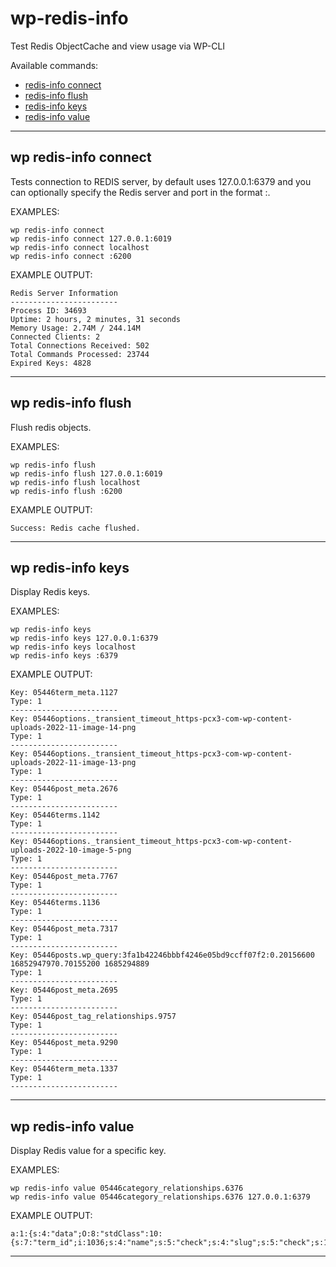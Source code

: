# wp-redis-info
Test Redis ObjectCache and view usage via WP-CLI

Available commands:

- [redis-info connect](#wp-redis-info-connect)
- [redis-info flush](#wp-redis-info-flush)
- [redis-info keys](#wp-redis-info-keys)
- [redis-info value](#wp-redis-info-value)

----

## wp redis-info connect
Tests connection to REDIS server, by default uses 127.0.0.1:6379 and you can optionally specify the Redis server and port in the format <hostname>:<port>.

EXAMPLES:
```
wp redis-info connect
wp redis-info connect 127.0.0.1:6019
wp redis-info connect localhost
wp redis-info connect :6200
```
 
EXAMPLE OUTPUT:
 ``` 
Redis Server Information
------------------------
Process ID: 34693
Uptime: 2 hours, 2 minutes, 31 seconds
Memory Usage: 2.74M / 244.14M
Connected Clients: 2
Total Connections Received: 502
Total Commands Processed: 23744
Expired Keys: 4828
```
  
----

## wp redis-info flush
Flush redis objects.
 
EXAMPLES:
```
wp redis-info flush
wp redis-info flush 127.0.0.1:6019
wp redis-info flush localhost
wp redis-info flush :6200
```
 
EXAMPLE OUTPUT:
 ``` 
Success: Redis cache flushed.
```
  
----
  
## wp redis-info keys
Display Redis keys.

EXAMPLES:
```
wp redis-info keys
wp redis-info keys 127.0.0.1:6379
wp redis-info keys localhost
wp redis-info keys :6379
``` 

EXAMPLE OUTPUT:
 ``` 
Key: 05446term_meta.1127
Type: 1
------------------------
Key: 05446options._transient_timeout_https-pcx3-com-wp-content-uploads-2022-11-image-14-png
Type: 1
------------------------
Key: 05446options._transient_timeout_https-pcx3-com-wp-content-uploads-2022-11-image-13-png
Type: 1
------------------------
Key: 05446post_meta.2676
Type: 1
------------------------
Key: 05446terms.1142
Type: 1
------------------------
Key: 05446options._transient_timeout_https-pcx3-com-wp-content-uploads-2022-10-image-5-png
Type: 1
------------------------
Key: 05446post_meta.7767
Type: 1
------------------------
Key: 05446terms.1136
Type: 1
------------------------
Key: 05446post_meta.7317
Type: 1
------------------------
Key: 05446posts.wp_query:3fa1b42246bbbf4246e05bd9ccff07f2:0.20156600 16852947970.70155200 1685294889
Type: 1
------------------------
Key: 05446post_meta.2695
Type: 1
------------------------
Key: 05446post_tag_relationships.9757
Type: 1
------------------------
Key: 05446post_meta.9290
Type: 1
------------------------
Key: 05446term_meta.1337
Type: 1
------------------------
```

 ----

## wp redis-info value
Display Redis value for a specific key.
 
EXAMPLES:
```
wp redis-info value 05446category_relationships.6376
wp redis-info value 05446category_relationships.6376 127.0.0.1:6379
```
 
EXAMPLE OUTPUT:
 
``` 
a:1:{s:4:"data";O:8:"stdClass":10:{s:7:"term_id";i:1036;s:4:"name";s:5:"check";s:4:"slug";s:5:"check";s:10:"term_group";i:0;s:16:"term_taxonomy_id";i:1036;s:8:"taxonomy";s:8:"post_tag";s:11:"description";s:0:"";s:6:"parent";i:0;s:5:"count";i:3;s:6:"filter";s:3:"raw";}}
```
  
----
 
